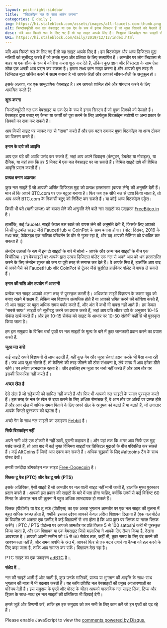 ```yaml
---
layout: post-right-sidebar
title:  "बिटकॉइन नल के साथ आरंभ करना"
categories: [ daily ]
img: https://hi.staleblock.com/assets/images/all-faucets.com-thumb.png
alt: क्रिप्टोक्यूरेंसी नल एक वेबसाइट या एक ऐप के रूप में इनाम सिस्टम हैं जो मुफ्त सिक्कों को फैलाते हैं।
desc: यदि आप क्रिप्टो नल के लिए नए हैं तो यह साइट आपके लिए है। निःशुल्क बिटकॉइन नल साइटों से दावा करते हुए अपने समय और प्रयास के मूल्य को अधिकतम करने का तरीका जानें।
URL: https://hi.staleblock.com/daily/2019/12/12/index.html
---
```


यदि आप क्रिप्टो नल के लिए नए हैं तो यह साइट आपके लिए है। हम बिटकॉइन और अन्य डिजिटल मुद्रा नलियों को सूचीबद्ध करते हैं जो उनके मूल्य और प्रतिष्ठा के लिए सत्यापित हैं। आमतौर पर लोग जिज्ञासा से बाहर या एक शौक के रूप में कोशिश करना शुरू कर देते हैं, लेकिन कुछ ज्ञान और निरंतरता के साथ ऐसा शौक एक अच्छी आय प्रदान कर सकता है। हमारा लक्ष्य ज्ञान साझा करना है और आपको इस तरह से डिजिटल मुद्रा अर्जित करने में सक्षम बनाना है जो आपके हितों और आपकी जीवन-शैली के अनुकूल हो।

इसके अलावा, यह एक सामुदायिक वेबसाइट है। हम आपको शामिल होने और योगदान करने के लिए आमंत्रित करते हैं!

<b>शुरू करना</b>

क्रिप्टोक्यूरेंसी नल एक वेबसाइट या एक ऐप के रूप में इनाम सिस्टम हैं जो मुफ्त सिक्कों को फैलाते हैं। वेबसाइट द्वारा बताए गए कैप्चा या कार्यों को पूरा करने के लिए आगंतुक बिटकॉइन सटोशी या अन्य प्रकार के सिक्कों का दावा कर सकते हैं।

आप किसी साइट पर जाकर नल से "दावा" करते हैं और एक बटन दबाकर मुफ्त बिटकॉइन या अन्य टोकन का वितरण करते हैं।

<b>इनाम के दावे की आवृत्ति</b>

आप एक घंटे की अवधि पसंद कर सकते हैं, जहां आप अपने डिवाइस (कंप्यूटर, टैबलेट या मोबाइल), या दैनिक, या यहां तक कि हर 5 मिनट में एक नल वेबसाइट पर जा सकते हैं। विभिन्न साइटें दावे की विभिन्न आवृत्ति प्रदान करती हैं।

<b>प्रत्यक्ष बनाम अप्रत्यक्ष</b>

कुछ नल साइटें हैं जो आपकी अर्जित डिजिटल मुद्रा को प्रत्यक्ष हस्तांतरण (वापस लेने) की अनुमति देती हैं। मान लें कि आपने BTC.com पर एक बटुआ बनाया है। फिर जब एक सीधे नल से दावा किया जाता है, तो आप अपने BTC.com के निकासी बटुए को निर्दिष्ट कर सकते हैं। या कोई अन्य बिटकॉइन एड्रेस।

किसी भी पते (यानी प्रत्यक्ष) को वापस लेने की अनुमति देने वाले नल साइटों का उदाहरण <a href="http://bit.ly/www-freebitcoin" target="_blank">FreeBitco.in</a> है।

हालाँकि, कई faucets साइटें केवल उस खाते को वापस लेने की अनुमति देती हैं, जिसके लिए आपको किसी फ़ुटबॉल साइट जैसे FaucetHub या CoinPot के साथ बनाना होगा। (नोट: दिसंबर, 2019 के मध्य तक, फैकेटहब एक मालिक परिवर्तन के दौर से गुजर रहा है, और यह आपकी सेटिंग्स को प्रभावित कर सकता है।)

लेनदेन दलालों के रूप में इन दो साइटों के बारे में सोचो - आपके और अन्य नल साइटों के बीच एक बिचौलिया। इन वेबसाइटों पर आपके द्वारा उत्पन्न डिजिटल वॉलेट एक नल से अपने आप को धन हस्तांतरित करने के लिए लेनदेन शुल्क को कम या पूरी तरह से समाप्त कर देते हैं। वे आपके मित्र हैं, हालाँकि आप बाद में अपने पैसे को FaucetHub और CoinPot से ट्रेज़र जैसे सुरक्षित हार्डवेयर वॉलेट में वापस ले सकते हैं।

<b>इनाम की राशि और उपयोग में आसानी</b>

प्रत्येक नल साइट आपको अलग तरह से पुरस्कृत करती है। अधिकांश साइटें विज्ञापन के कारण खुद को बनाए रखने में सक्षम हैं, लेकिन जब विज्ञापन अत्यधिक होते हैं या आपको भ्रमित करने की कोशिश करते हैं, तो आप साइट पर बहुत अधिक समय बर्बाद करते हैं, और अंत में कभी भी वापस नहीं आते हैं। हम केवल "सबसे साफ" साइटों को सूचीबद्ध करने का प्रयास करते हैं, जहां आप प्रति लीटर दावे के अनुसार 10-15 सेकंड खर्च करते हैं। और इन 10-15 सेकंड को साइट के आधार पर 10-50 संतोषी कहीं से भी पुरस्कृत किया जाता है।

हम इस समुदाय के विभिन्न चर्चा पृष्ठों पर नल साइटों के मूल्य के बारे में कुछ जानकारी प्रदान करने का प्रयास करते हैं.

<b>जुआ मत करो</b>

कई साइटें अपने विज्ञापनों से लाभ उठाती हैं, वहीं कुछ गेम और जुआ सेवाएं प्रदान करके भी पैसा कमा रही हैं। जब आप जुआ खेलते हैं, तो कैसिनो की तरह जीतने की ठोस संभावना है, लंबे समय में आप हमेशा ढीले रहेंगे। घर हमेशा लाभदायक रहता है। और इसलिए हम जुआ पर चर्चा नहीं करते हैं और आम तौर पर इसकी सिफारिश नहीं करते हैं।

<b>अच्छा खेल है</b>

ऐसे खेल हैं जो सट्टेबाजी को शामिल नहीं करते हैं और फिर भी आपको नल साइटों के समान पुरस्कृत करते हैं। इस तरह के नल के खेल से दावा करने के लिए अधिक रोमांचक हैं, वे आम तौर पर आंखों पर प्रसन्न होते हैं और आप खेल में अधिक समय बिताने के लिए अपने खेल के अनुभव को बढ़ाते हैं या बढ़ाते हैं, जो लगातार आपके क्रिप्टो पुरस्कार को बढ़ाता है।

अच्छे गेम के साथ नल साइटों का उदाहरण <a href="http://bit.ly/www-febbit" target="_blank">Febbit</a> है।

<b>सिर्फ बिटकॉइन नहीं</b>

अपने सभी अंडे एक टोकरी में नहीं डालें, पुरानी कहावत है। और यहां तक कि अगर आप सिर्फ एक मुद्रा पसंद करते हैं, तो आप बाद में कई मुफ्त विनिमय साइटों पर डिजिटल मुद्राओं के बीच परिवर्तित कर सकते हैं। कई AltCoins हैं जिन्हें आप एकत्र कर सकते हैं। अधिक सुझावों के लिए #altcoins टैग के साथ पोस्ट देखें।

हमारी पसंदीदा डॉगकोइन नल साइट <a href="http://bit.ly/www-free-dogecoin" target="_blank">Free-Dogecoin</a> है।

<b>क्लिक टू पेड (PTC) और पेड टू सर्फ (PTS)</b>

इसके अतिरिक्त, ऐसी साइटें हैं जो आमतौर पर नल वाली साइट नहीं मानी जाती हैं, हालांकि मुफ्त पुरस्कार प्रदान करते हैं। आपको इस प्रकार की साइटों के बारे में पता होना चाहिए, क्योंकि उनमें से कई विशिष्ट 60 मिनट के अंतराल नल की तुलना में बहुत अधिक लाभदायक हो सकते हैं।

क्लिक (पीटीसी) या पेड टू सर्फ (पीटीएस) का एक अच्छा भुगतान आमतौर पर एक नल साइट की तुलना में बहुत अधिक स्वच्छ होता है, क्योंकि इसका उद्देश्य आपको केवल लक्षित विज्ञापन दिखाना है (एक नल पोर्टल के विपरीत जो अक्सर एक उम्मीद में कई विज्ञापनों से भरा होता है कि आप कुछ पर क्लिक या गलत क्लिक करेंगे)। PTC / PTS पोर्टल्स पर आपको आमतौर पर प्रति क्लिक 5 से 100 satoshi कहीं भी पुरस्कृत किया जाता है, और एक विज्ञापन या एक वेबसाइट जिसे बाज़ारिया ने आपके लिए तैयार किया है, देखना आवश्यक है। आपको अपनी स्क्रीन को 15 से 60 सेकंड तक, कहीं भी, कुछ समय के लिए बंद करने की आवश्यकता नहीं है, और समय अवधि के अंत में, आपको फिर से एक बटन दबाने या कैप्चा को हल करने के लिए कहा जाता है, ताकि आप समाप्त कर सकें। विज्ञापन देख रहा है।

PTC साइट का एक उदाहरण <a href="http://bit.ly/www-adbtc" target="_blank" alt="adBTC">adBTC</a> है।.

<b>संक्षेप में…</b>

नल की साइटें आती हैं और जाती हैं, कुछ उनके मालिकों, प्रारूप या भुगतान की आवृत्ति के साथ-साथ भुगतान की मात्रा में भी बदलाव करती हैं। यह ब्लॉग प्रविष्टि नल वेबसाइटों की प्रमुख अवधारणाओं का परिचय देती है। इस समुदाय के पृष्ठों और पोस्ट के भीतर आपको वास्तविक नल साइट लिंक, टिप्स और ट्रिक्स के साथ-साथ इन नल साइटों की प्रतिक्रिया भी दिखाई देगी।

हमसे जुड़ें और टिप्पणी करें, ताकि हम इस समुदाय को उन सभी के लिए काम करें जो इन पृष्ठों को पढ़ रहे हैं।

<div id="disqus_thread"></div>
<script>

/**
*  RECOMMENDED CONFIGURATION VARIABLES: EDIT AND UNCOMMENT THE SECTION BELOW TO INSERT DYNAMIC VALUES FROM YOUR PLATFORM OR CMS.
*  LEARN WHY DEFINING THESE VARIABLES IS IMPORTANT: https://disqus.com/admin/universalcode/#configuration-variables*/
/*
var disqus_config = function () {
this.page.url = PAGE_URL;  // Replace PAGE_URL with your page's canonical URL variable
this.page.identifier = PAGE_IDENTIFIER; // Replace PAGE_IDENTIFIER with your page's unique identifier variable
};
*/
(function() { // DON'T EDIT BELOW THIS LINE
var d = document, s = d.createElement('script');
s.src = 'https://bitcoin-cash.disqus.com/embed.js';
s.setAttribute('data-timestamp', +new Date());
(d.head || d.body).appendChild(s);
})();
</script>
<noscript>Please enable JavaScript to view the <a href="https://disqus.com/?ref_noscript">comments powered by Disqus.</a></noscript>
